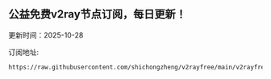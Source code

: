 ## 公益免费v2ray节点订阅，每日更新！
更新时间：2025-10-28

订阅地址:
```
https://raw.githubusercontent.com/shichongzheng/v2rayfree/main/v2rayfree
```
